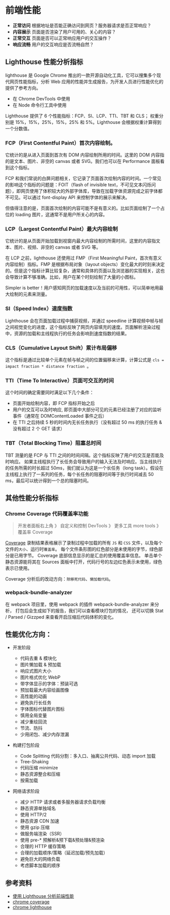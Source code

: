 # 前端性能

-   **正常访问** 根据地址是否能正确访问到网页？服务器请求是否正常响应？
-   **内容展示** 页面是否渲染了用户可用的、关心的内容？
-   **正常交互** 页面是否可以正常响应用户的交互操作？
-   **响应流畅** 用户的交互响应是否流畅自然？

## Lighthouse 性能分析指标

lighthouse 是 Google Chrome 推出的一款开源自动化工具，它可以搜集多个现代网页性能指标，分析 Web 应用的性能并生成报告，为开发人员进行性能优化的提供了参考方向。

-   在 Chrome DevTools 中使用
-   在 Node 命令行工具中使用

Lighthouse 提供了 6 个性能指标：FCP、SI、LCP、TTI、TBT 和 CLS；
权重分别是 15%，15%，25%，15%，25% 和 5%。Lighthouse 会根据权重计算得到一个分数值。 ​

### FCP（First Contentful Paint）首次内容绘制。

它统计的是从进入页面到首次有 DOM 内容绘制所用的时间。这里的 DOM 内容指的是文本、图片、非空的 canvas 或者 SVG。我们也可以在 Performance 面板看到这个指标。

FCP 和我们常说的白屏问题相关，它记录了页面首次绘制内容的时间。一个常见的影响这个指标的问题是：FOIT（flash of invisible text，不可见文本闪烁问题），即网页使用了体积较大的外部字体库，导致在加载字体资源完成之前字体都不可见。可以通过 font-display API 来控制字体的展示来解决。

但值得注意的是，页面首次绘制的内容可能不是有意义的。比如页面绘制了一个占位的 loading 图片，这通常不是用户所关心的内容。

### LCP（Largest Contentful Paint）最大内容绘制

它统计的是从页面开始加载到视窗内最大内容绘制的所需时间，这里的内容指文本、图片、视频、非空的 canvas 或者 SVG 等。

在 LCP 之前，lighthouse 还使用过 FMP（First Meaningful Paint，首次有意义内容绘制）指标。FMP 是根据布局对象（layout objects）变化最大的时刻来决定的。但是这个指标计算比较复杂，通常和具体的页面以及浏览器的实现相关，这也会导致计算不够准确。比如，用户在某个时刻绘制了大量的小图标。

Simpler is better！用户感知网页的加载速度以及当前的可用性，可以简单地用最大绘制的元素来测量。

### SI（Speed Index）速度指数

Lighthouse 会在页面加载过程中捕获视频，并通过 speedline 计算视频中帧与帧之间视觉变化的进度，这个指标反映了网页内容填充的速度。页面解析渲染过程中，资源的加载和主线程执行的任务会影响到速度指数的结果。 ​

### CLS（Cumulative Layout Shift）累计布局偏移

这个指标是通过比较单个元素在帧与帧之间的位置偏移来计算，计算公式是 `cls = impact fraction * distance fraction `。

### TTI（Time To Interactive）页面可交互的时间

这个时间的确定需要同时满足以下几个条件：

-   页面开始绘制内容，即 FCP 指标开始之后
-   用户的交互可以及时响应, 即页面中大部分可见的元素已经注册了对应的监听事件（通常在 DOMContentLoaded 事件之后）
-   在 TTI 之后持续 5 秒的时间内无长任务执行（没有超过 50 ms 的执行任务 & 没有超过 2 个 GET 请求）

### TBT（Total Blocking Time）阻塞总时间

TBT 测量的是 FCP 与 TTI 之间的时间间隔。这个指标反映了用户的交互是否能及时响应。 如果主线程执行了长任务会导致用户的输入无法及时响应。当主线执行的任务所需的时长超过 50ms，我们就认为这是一个长任务（long task）。假设在主线程上执行了一系列的任务，每个长任务的阻塞时间等于执行时间减去 50 ms，最后可以统计得到一个总的阻塞时间。

## 其他性能分析指标

### Chrome Coverage 代码覆盖率功能

[#coverage]: https://developer.chrome.com/docs/devtools/coverage/

> 开发者面板右上角 》 自定义和控制 DevTools 》 更多工具 more tools 》 覆盖率 Coverage

[Coverage][#coverage] 录制结果表格展示了录制过程中加载的所有 `JS` 和 `CSS` 文件，以及每个文件的`大小`、运行时`覆盖率`。
每个文件条形图的红色部分是未使用的字节，绿色部分是已用字节。
Coverage 底部信息显示的是汇总的使用覆盖率信息。
单击单个静态资源能将其在 Sources 面板中打开，代码行号的左边红色表示未使用，绿色表示已使用。

Coverage 分析后的改动方向：`除移死代码`、`懒加载代码`。

### webpack-bundle-analyzer

在 webpack 项目里，使用 webpack 的插件 webpack-bundle-analyzer 来分析，
打包后会生成如下的报告，我们可以查看模块打包的情况，
还可以切换 Stat / Parsed / Gizzped 来查看开启压缩后代码体积的变化。


## 性能优化方向：

-   开发阶段

    -   代码去重 & 模块化
    -   图片懒加载 & 预加载
    -   响应式图片大小
    -   图片格式优化 WebP
    -   带字体显示的字体：预装可选
    -   预加载最大内容绘画图像
    -   高性能的动画
    -   避免执行长任务
    -   字体图标代替图片图标
    -   慎用全局变量
    -   减少重绘回流
    -   节流、防抖
    -   少用闭包、减少内存泄漏

-   构建打包阶段

    -   Code Splitting 代码分割：多入口、抽离公共代码、动态 import 加载
    -   Tree-Shaking
    -   代码压缩 minimize
    -   静态资源整合和压缩
    -   按需加载

-   网络请求阶段
    -   减少 HTTP 请求或者多服务器请求负载均衡
    -   静态资源单独域名
    -   使用 HTTP/2
    -   静态资源 CDN 加速
    -   使用 gzip 压缩
    -   做服务端渲染（SSR）
    -   使用 pre-\* 预解析&预下载&预处理&预渲染
    -   合理的 HTTP 缓存策略
    -   合理的加载顺序/策略（延迟加载/预先加载）
    -   避免巨大的网络负载
    -   考虑脚本加载的顺序

## 参考资料

-   [使用 Lighthouse 分析前端性能](https://zhuanlan.zhihu.com/p/376925215)
-   [chrome coverage](https://developer.chrome.com/docs/devtools/coverage/)
-   [chrome lighthouse](https://developer.chrome.com/docs/lighthouse/)
